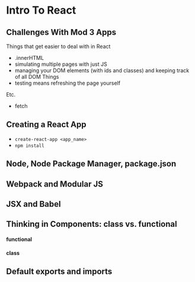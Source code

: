 # Intro To React

## Challenges With Mod 3 Apps

Things that get easier to deal with in React
- .innerHTML
- simulating multiple pages with just JS
- managing your DOM elements (with ids and classes) and keeping track of all DOM Things
- testing means refreshing the page yourself

Etc.
- fetch

## Creating a React App
- `create-react-app <app_name>`
- `npm install`

## Node, Node Package Manager, package.json


## Webpack and Modular JS



## JSX and Babel



## Thinking in Components: class vs. functional

#### functional


#### class


## Default exports and imports
